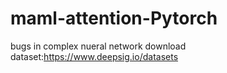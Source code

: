 #  maml-attention-Pytorch
bugs in complex nueral network
download dataset:https://www.deepsig.io/datasets

